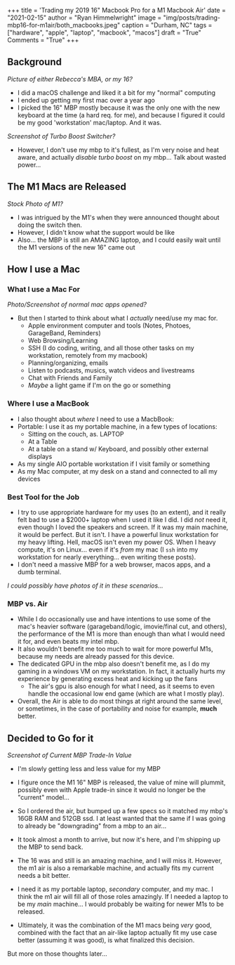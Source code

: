 +++
title   = 'Trading my 2019 16" Macbook Pro for a M1 Macbook Air'
date    = "2021-02-15"
author  = "Ryan Himmelwright"
image   = "img/posts/trading-mbp16-for-m1air/both_macbooks.jpeg"
caption = "Durham, NC"
tags    = ["hardware", "apple", "laptop", "macbook", "macos"]
draft   = "True"
Comments = "True"
+++

<!--more-->

## Background

*Picture of either Rebecca's MBA, or my 16?*

- I did a macOS challenge and liked it a bit for my "normal" computing
- I ended up getting my first mac over a year ago
- I picked the 16" MBP mostly because it was the only one with the new keyboard at the time (a hard req. for me), and because I figured it could be my good 'workstation' mac/laptop. And it was. 

*Screenshot of Turbo Boost Switcher?*

- However, I don't use my mbp to it's fullest, as I'm very noise and heat aware, and actually *disable turbo boost* on my mbp... Talk about wasted power...

## The M1 Macs are Released

*Stock Photo of M1?*

- I was intrigued by the M1's when they were announced thought about doing the switch then.
- However, I didn't know what the support would be like
- Also... the MBP is still an AMAZING laptop, and I could easily wait until the M1 versions of the new 16" came out


## How I use a Mac


### What I use a Mac For

*Photo/Screenshot of normal mac apps opened?*

- But then I started to think about what I *actually* need/use my mac for.
    - Apple environment computer and tools (Notes, Photoes, GarageBand, Reminders)
    - Web Browsing/Learning
    - SSH (I do coding, writing, and all those other tasks on my workstation, remotely from my macbook)
    - Planning/organizing, emails
    - Listen to podcasts, musics, watch videos and livestreams
    - Chat with Friends and Family
    - *Maybe* a light game if I'm on the go or something

### Where I use a MacBook
- I also thought about *where* I need to use a MacbBook:
 - Portable: I use it as my portable machine, in a few types of locations:
    - Sitting on the couch, as. LAPTOP
    - At a Table
    - At a table on a stand w/ Keyboard, and possibly other external displays
- As my single AIO portable workstation if I visit family or something
- As my Mac computer, at my desk on a stand and connected to all my devices


### Best Tool for the Job
- I try to use appropriate hardware for my uses (to an extent), and it really felt bad to use a $2000+ laptop when I used it like I did. I did *not* need it, even though I loved the speakers and screen. If it was my main machine, it would be perfect. But it isn't. I have a powerful linux workstation for my heavy lifting. Hell, macOS isn't even my power OS. When I heavy compute, it's on Linux... even if it's *from* my mac (I `ssh` into my workstation for nearly everything... even writing these posts).
- I don't need a massive MBP for a web browser, macos apps, and a dumb terminal.

*I could possibly have photos of it in these scenarios...*


### MBP vs. Air

- While I do occasionally use and have intentions to use some of the mac's heavier software (garageband/logic, imovie/final cut, and others), the performance of the M1 is more than enough than what I would need it for, and even beats my intel mbp. 
- It also wouldn't benefit me too much to wait for more powerful M1s, because my needs are already passed for this device.
- The dedicated GPU in the mbp also doesn't benefit me, as I do my gaming in a windows VM on my workstation. In fact, it actually hurts my experience by generating excess heat and kicking up the fans
    - The air's gpu is also enough for what I need, as it seems to even handle the occasional low end game (which are what I mostly play).
- Overall, the Air is able to do most things at right around the same level, or sometimes, in the case of portability and noise for example, **much** better.


## Decided to Go for it

*Screenshot of Current MBP Trade-In Value*

- I'm slowly getting less and less value for my MBP

- I figure once the M1 16" MBP is released, the value of mine will plummit,
possibly even with Apple trade-in since it would no longer be the "current"
model...

- So I ordered the air, but bumped up a few specs so it matched my mbp's 16GB
RAM and 512GB ssd. I at least wanted that the same if I was going to already
be "downgrading" from a mbp to an air...

- It took almost a month to arrive, but now it's here, and I'm shipping up
the MBP to send back.

- The 16 was and still is an amazing machine, and I will miss it. However,
the m1 air is also a remarkable machine, and actually fits my current needs a
bit better. 

- I need it as my portable laptop, *secondary* computer, and my mac. I think
the m1 air will fill all of those roles amazingly. If I needed a laptop to be my *main* machine... I would probably be waiting for newer M1s to be released.

- Ultimately, it was the combination of the M1 macs being *very* good, combined with the fact that an air-like laptop actually fit my use case better (assuming it was good), is what finalized this decision.

But more on those thoughts later...